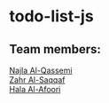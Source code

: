# todo-list-js
## Team members:
[Najla Al-Qassemi](https://github.com/Najla-88)  
[Zahr Al-Saqqaf](https://github.com/ZGalsaqqaf)  
[Hala Al-Afoori](https://github.com/HalaAlafoori)  
